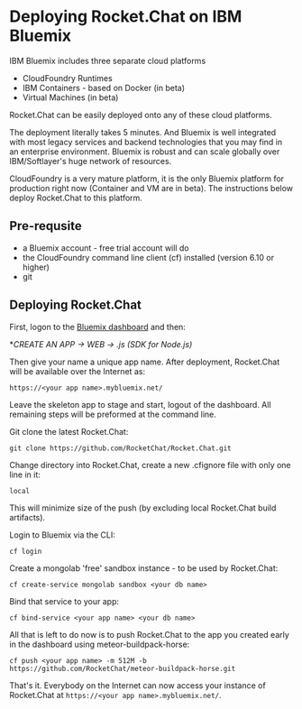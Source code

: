 # Deploying Rocket.Chat on IBM Bluemix

IBM Bluemix includes three separate cloud platforms

* CloudFoundry Runtimes
* IBM Containers - based on Docker (in beta)
* Virtual Machines (in beta)

Rocket.Chat can be easily deployed onto any of these cloud platforms.

The deployment literally takes 5 minutes.  And Bluemix is well integrated with most legacy services and backend technologies that you may find in an enterprise environment.  Bluemix is robust and can scale globally over IBM/Softlayer's huge network of resources.

CloudFoundry is a very mature platform, it is the only Bluemix platform for production right now (Container and VM are in beta). The instructions below deploy Rocket.Chat to this platform.

## Pre-requsite

* a Bluemix account - free trial account will do
* the CloudFoundry command line client (cf) installed  (version 6.10 or higher)
* git

## Deploying Rocket.Chat

First, logon to the [Bluemix dashboard](http://www.bluemix.net/) and then:

**CREATE AN APP -> WEB  -> .js (SDK for Node.js)*

Then give your name a unique app name.  After deployment, Rocket.Chat will be available over the Internet as:

```
https://<your app name>.mybluemix.net/
```

Leave the skeleton app to stage and start, logout of the dashboard.  All remaining steps will be preformed at the command line.

Git clone the latest Rocket.Chat:

```
git clone https://github.com/RocketChat/Rocket.Chat.git
```

Change directory into Rocket.Chat, create a new .cfignore file with only one line in it:

```
local
```

This will minimize size of the push (by excluding local Rocket.Chat build artifacts).

Login to Bluemix via the CLI:

```
cf login
```

Create a mongolab 'free' sandbox instance - to be used by Rocket.Chat:

```
cf create-service mongolab sandbox <your db name>
```

Bind that service to your app:

```
cf bind-service <your app name> <your db name>
```

All that is left to do now is to push Rocket.Chat to the app you created early in the dashboard using meteor-buildpack-horse:

```
cf push <your app name> -m 512M -b https://github.com/RocketChat/meteor-buildpack-horse.git
```

That's it.  Everybody on the Internet can now access your instance of Rocket.Chat at `https://<your app name>.mybluemix.net/`.
